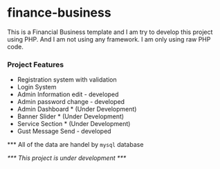 # finance-business

<p>This is a Financial Business template and I am try to develop this project using PHP. And I am not using any framework. I am only using raw PHP code.</p>

<h3>Project Features</h3>

<ul>
    <li>Registration system with validation</li>
    <li>Login System</li>
    <li>Admin Information edit - developed</li>
    <li>Admin password change - developed</li>
    <li>Admin Dashboard * (Under Development)</li>
    <li>Banner Slider * (Under Development)</li>
    <li>Service Section * (Under Development)</li>
    <li>Gust Message Send - developed</li>
</ul>

<p>*** All of the data are handel by <code>mysql</code> database</p>

<p><i>*** This project is under development ***</i></p>
